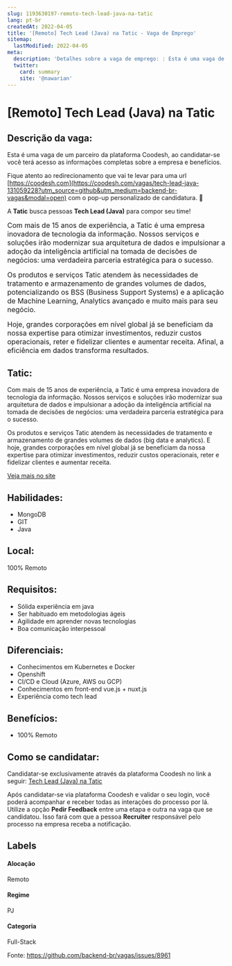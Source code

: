 ```yaml
---
slug: 1193630197-remoto-tech-lead-java-na-tatic
lang: pt-br
createdAt: 2022-04-05
title: '[Remoto] Tech Lead (Java) na Tatic - Vaga de Emprego'
sitemap:
  lastModified: 2022-04-05
meta:
  description: 'Detalhes sobre a vaga de emprego: : Esta é uma vaga de um parceiro da plataforma Coodesh, ao candidatar-se você terá acesso as informações completas sobre a empresa e benefícios.  Fique atento ao redirecionamento que vai te levar para uma url [https://coodesh.com](https://coodesh.com/vagas/tech-lead-java-131059228?utm_source=github&utm_medium=backend-br-vagas&modal=open) com o pop-up personalizado de candidatura. 👋 <p>A <strong>Tatic</strong> busca pessoas <strong>Tech Lead (Java)</strong> para compor seu time!</p> <p><span style="font-size: 16px;">Com mais de 15 anos de experiência, a Tatic é uma empresa inovadora de tecnologia da informação. Nossos serviços e soluções irão modernizar sua arquitetura de dados e impulsionar a adoção da inteligência artificial na tomada de decisões de negócios: uma verdadeira parceria estratégica para o sucesso.</span></p> <p><span style="font-size: 16px;">Os produtos e serviços Tatic atendem às necessidades de tratamento e armazenamento de grandes volumes de dados, potencializando os BSS (Business Support Systems) e a aplicação de Machine Learning, Analytics avançado e muito mais para seu negócio.</span></p> <p><span style="font-size: 16px;">Hoje, grandes corporações em nível global já se beneficiam da nossa expertise para otimizar investimentos, reduzir custos operacionais, reter e fidelizar clientes e aumentar receita. Afinal, a eficiência em dados transforma resultados.</span></p> <p></p>'
  twitter:
    card: summary
    site: '@nawarian'
---
```


# [Remoto] Tech Lead (Java) na Tatic

## Descrição da vaga: 
Esta é uma vaga de um parceiro da plataforma Coodesh, ao candidatar-se você terá acesso as informações completas sobre a empresa e benefícios.


Fique atento ao redirecionamento que vai te levar para uma url [https://coodesh.com](https://coodesh.com/vagas/tech-lead-java-131059228?utm_source=github&utm_medium=backend-br-vagas&modal=open) com o pop-up personalizado de candidatura. 👋
<p>A <strong>Tatic</strong> busca pessoas <strong>Tech Lead (Java)</strong> para compor seu time!</p>
<p><span style="font-size: 16px;">Com mais de 15 anos de experiência, a Tatic é uma empresa inovadora de tecnologia da informação. Nossos serviços e soluções irão modernizar sua arquitetura de dados e impulsionar a adoção da inteligência artificial na tomada de decisões de negócios: uma verdadeira parceria estratégica para o sucesso.</span></p>
<p><span style="font-size: 16px;">Os produtos e serviços Tatic atendem às necessidades de tratamento e armazenamento de grandes volumes de dados, potencializando os BSS (Business Support Systems) e a aplicação de Machine Learning, Analytics avançado e muito mais para seu negócio.</span></p>
<p><span style="font-size: 16px;">Hoje, grandes corporações em nível global já se beneficiam da nossa expertise para otimizar investimentos, reduzir custos operacionais, reter e fidelizar clientes e aumentar receita. Afinal, a eficiência em dados transforma resultados.</span></p>
<p></p>

## Tatic: 
 <p>Com mais de 15 anos de experiência, a Tatic é uma empresa inovadora de tecnologia da informação. Nossos serviços e soluções irão modernizar sua arquitetura de dados e impulsionar a adoção da inteligência artificial na tomada de decisões de negócios: uma verdadeira parceria estratégica para o sucesso.</p>

<p>Os produtos e serviços Tatic atendem às necessidades de tratamento e armazenamento de grandes volumes de dados (big data e analytics). E hoje, grandes corporações em nível global já se beneficiam da nossa expertise para otimizar investimentos, reduzir custos operacionais, reter e fidelizar clientes e aumentar receita.</p><a href='https://coodesh.com/empresas/tatic'>Veja mais no site</a>

 ## Habilidades: 
 - MongoDB 
- GIT 
- Java
## Local: 
 100% Remoto
## Requisitos: 
 - Sólida experiência em java 
- Ser habituado em metodologias ágeis 
- Agilidade em aprender novas tecnologias 
- Boa comunicação interpessoal
## Diferenciais: 
 - Conhecimentos em Kubernetes e Docker 
- Openshift 
- CI/CD e Cloud (Azure, AWS ou GCP) 
- Conhecimentos em front-end vue.js + nuxt.js 
- Experiência como tech lead
## Benefícios: 
 - 100% Remoto
## Como se candidatar:
Candidatar-se exclusivamente através da plataforma Coodesh no link a seguir: [Tech Lead (Java) na Tatic](https://coodesh.com/vagas/tech-lead-java-131059228?utm_source=github&utm_medium=backend-br-vagas&modal=open)


Após candidatar-se via plataforma Coodesh e validar o seu login, você poderá acompanhar e receber todas as interações do processo por lá. Utilize a opção **Pedir Feedback** entre uma etapa e outra na vaga que se candidatou. Isso fará com que a pessoa **Recruiter** responsável pelo processo na empresa receba a notificação.
## Labels
#### Alocação
Remoto
#### Regime
PJ
#### Categoria
Full-Stack

Fonte: https://github.com/backend-br/vagas/issues/8961